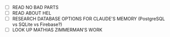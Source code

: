 - [ ] READ NO BAD PARTS
- [ ] READ ABOUT HEL
- [ ] RESEARCH DATABASE OPTIONS FOR CLAUDE'S MEMORY (PostgreSQL vs SQLite vs Firebase?)
- [ ] LOOK UP MATHIAS ZIMMERMAN'S WORK